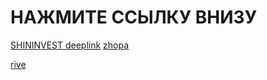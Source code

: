 # НАЖМИТЕ ССЫЛКУ ВНИЗУ
[SHININVEST deeplink](shininvest://catalog/openBanner/?id=6f848439-bce3-4cc4-8b65-e12c19910064)
[zhopa](whatsapp://send?phone=+51000000000)


[rive](riv://express-delivery)


